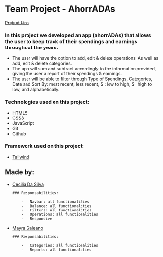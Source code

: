 # Team Project - AhorrADAs

[Project Link](https://ceciliaads.github.io/AhorrADAs-19va/)

### In this project we developed an app (ahorrADAs) that allows the user to keep track of their spendings and earnings throughout the years.

-   The user will have the option to add, edit & delete operations. As well as add, edit & delete categories.
-   The app will sum and subtract accordingly to the information provided, giving the user a report of their spendings & earnings.
-   The user will be able to filter through Type of Spendings, Categories, Date and Sort By: most recent, less recent, $ : low to high, $ : high to low, and alphabetically.

### Technologies used on this project:

-   HTML5
-   CSS3
-   JavaScript
-   Git
-   Github

### Framework used on this project:

-   [Tailwind](https://tailwindcss.com/)

## Made by:

-   [Cecilia Da Silva](https://www.linkedin.com/in/ceciliaadasilva/)

        ### Responsabilities:

            -   Navbar: all functionalities
            -   Balance: all functionalities
            -   Filters: all functionalities
            -   Operations: all functionalities
            -   Responsive

-   [Mayra Galeano](https://github.com/MayraGaleanoM)

        ### Responsabilities:

            -   Categories: all functionalities
            -   Reports: all functionalities
